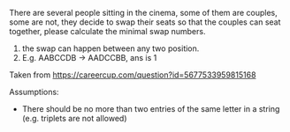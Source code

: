 There are several people sitting in the cinema, some of them are couples, some are not, they decide to swap their
seats so that the couples can seat together, please calculate the minimal swap numbers.

1. the swap can happen between any two position.
1. E.g. AABCCDB -> AADCCBB, ans is 1

Taken from https://careercup.com/question?id=5677533959815168

Assumptions:

* There should be no more than two entries of the same letter in a string (e.g. triplets are not allowed)
